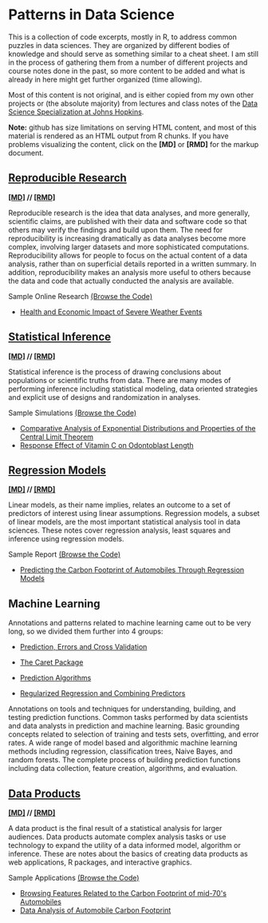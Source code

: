 Patterns in Data Science
========================

This is a collection of code excerpts, mostly in R, to address common puzzles in data sciences. They are organized by different bodies of knowledge and should serve as something similar to a cheat sheet. I am still in the process of gathering them from a number of different projects and course notes done in the past, so more content to be added and what is already in here might get further organized (time allowing).

Most of this content is not original, and is either copied from my own other projects or (the absolute majority) from lectures and class notes of the [Data Science Specialization at Johns Hopkins](http://www.jhsph.edu/departments/biostatistics).

**Note:** github has size limitations on serving HTML content, and most of this material is rendered as an HTML output from R chunks. If you have problems visualizing the content, click on the **[MD]** or **[RMD]** for the markup document.

[Reproducible Research](https://cdn.rawgit.com/jfaleiro/datasciencepatterns/master/ReproducibleResearch/index.html)
---

**[[MD]](ReproducibleResearch/index.md) // [[RMD]](ReproducibleResearch/index.Rmd)**

Reproducible research is the idea that data analyses, and more generally, scientific claims, are published with their data and software code so that others may verify the findings and build upon them. The need for reproducibility is increasing dramatically as data analyses become more complex, involving larger datasets and more sophisticated computations. Reproducibility allows for people to focus on the actual content of a data analysis, rather than on superficial details reported in a written summary. In addition, reproducibility makes an analysis more useful to others because the data and code that actually conducted the analysis are available. 

Sample Online Research [(Browse the Code)](https://github.com/jfaleiro/stormanalysis)

* [Health and Economic Impact of Severe Weather Events](http://rpubs.com/jfaleiro/severeweatherimpact)

[Statistical Inference](https://cdn.rawgit.com/jfaleiro/datasciencepatterns/master/StatisticalInference/index.html) 
---------------------

**[[MD]](StatisticalInference/index.md) // [[RMD]](StatisticalInference/index.Rmd)**

Statistical inference is the process of drawing conclusions about populations or scientific truths from data. There are many modes of performing inference including statistical modeling, data oriented strategies and explicit use of designs and randomization in analyses.

Sample Simulations [(Browse the Code)](https://github.com/jfaleiro/inferentialsimulations)

* [Comparative Analysis of Exponential Distributions and Properties of the Central Limit Theorem](https://github.com/jfaleiro/inferentialsimulations/blob/master/ExponentialDistributions.pdf)
* [Response Effect of Vitamin C on Odontoblast Length](https://github.com/jfaleiro/inferentialsimulations/blob/master/VitamicCEffectsOnOdontoblasts.pdf)

[Regression Models](https://cdn.rawgit.com/jfaleiro/datasciencepatterns/master/RegressionModels/index.html) 
-----------------

**[[MD]](RegressionModels/index.md) // [[RMD]](RegressionModels/index.Rmd)**

Linear models, as their name implies, relates an outcome to a set of predictors of interest using linear assumptions. Regression models, a subset of linear models, are the most important statistical analysis tool in data sciences. These notes cover regression analysis, least squares and inference using regression models.

Sample Report [(Browse the Code)](https://github.com/jfaleiro/carbonfootprint)

* [Predicting the Carbon Footprint of Automobiles Through Regression Models](https://github.com/jfaleiro/automobilecarbonfootprint/blob/master/PredictingAutomobileConsumption.pdf)

Machine Learning
----------------

Annotations and patterns related to machine learning came out to be very long, so we divided them further into 4 groups:

* [Prediction, Errors and Cross Validation](https://cdn.rawgit.com/jfaleiro/datasciencepatterns/master/MachineLearning/Prediction/index.html)

* [The Caret Package](https://cdn.rawgit.com/jfaleiro/datasciencepatterns/master/MachineLearning/CaretPackage/index.html)

* [Prediction Algorithms](https://cdn.rawgit.com/jfaleiro/datasciencepatterns/master/MachineLearning/Algorithms/index.html)

* [Regularized Regression and Combining Predictors](https://cdn.rawgit.com/jfaleiro/datasciencepatterns/master/MachineLearning/CombiningRegressors/index.html)



Annotations on tools and techniques for understanding, building, and testing prediction functions. Common tasks performed by data scientists and data analysts in prediction and machine learning. Basic grounding concepts related to selection of training and tests sets, overfitting, and error rates. A wide range of model based and algorithmic machine learning methods including regression, classification trees, Naive Bayes, and random forests. The complete process of building prediction functions including data collection, feature creation, algorithms, and evaluation.

[Data Products](https://cdn.rawgit.com/jfaleiro/datasciencepatterns/master/DataProducts/index.html) 
---------------

**[[MD]](DataProduct/index.md) // [[RMD]](DataProduct/index.Rmd)**

A data product is the final result of a statistical analysis for larger audiences. Data products automate complex analysis tasks or use technology to expand the utility of a data informed model, algorithm or inference. These are notes about the basics of creating data products as web applications, R packages, and interactive graphics.

Sample Applications [(Browse the Code)](https://github.com/jfaleiro/carbonfootprint)

* [Browsing Features Related to the Carbon Footprint of mid-70's Automobiles](https://jfaleiro.shinyapps.io/carbonfootprint/)
* [Data Analysis of Automobile Carbon Footprint](https://rpubs.com/jfaleiro/carbonfootprint)


